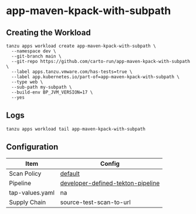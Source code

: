 # app-maven-kpack-with-subpath

## Creating the Workload

```
tanzu apps workload create app-maven-kpack-with-subpath \
  --namespace dev \
  --git-branch main \
  --git-repo https://github.com/carto-run/app-maven-kpack-with-subpath \
  --label apps.tanzu.vmware.com/has-tests=true \
  --label app.kubernetes.io/part-of=app-maven-kpack-with-subpath \
  --type web \
  --sub-path my-subpath \
  --build-env BP_JVM_VERSION=17 \
  --yes
```

## Logs

```
tanzu apps workload tail app-maven-kpack-with-subpath
```

## Configuration

| Item            | Config                                                                                |
| --------------- | ------------------------------------------------------------------------------------- |
| Scan Policy     | [default](resources/scan-policy.yaml)                                                 |
| Pipeline        | [developer-defined-tekton-pipeline](resources/developer-defined-tekton-pipeline.yaml) |
| tap-values.yaml | na                                                                                    |
| Supply Chain    | source-test-scan-to-url                                                               |

